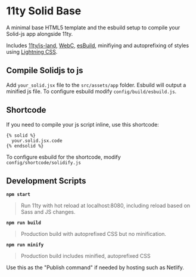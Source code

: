 # 11ty Solid Base

A minimal base HTML5 template and the esbuild setup to compile your Solid-js app alongside 11ty.

Includes [11ty/is-land](https://www.11ty.dev/docs/plugins/partial-hydration/), [WebC](https://www.11ty.dev/docs/languages/webc/), [esBuild](https://esbuild.github.io), minifiying and autoprefixing of styles using [Lightning CSS](https://lightningcss.dev/).

## Compile Solidjs to js
Add `your_solid.jsx` file to the `src/assets/app` folder. Esbuild will output a minified js file. To configure esbuild modify `config/build/esbuild.js`.

## Shortcode
If you need to compile your js script inline, use this shortcode:

~~~liquid
{% solid %}
  your.solid.jsx.code
{% endsolid %}
~~~
To configure esbuild for the shortcode, modify `config/shortcode/solidify.js`

## Development Scripts

**`npm start`**

> Run 11ty with hot reload at localhost:8080, including reload based on Sass and JS changes.

**`npm run build`**

> Production build with autoprefixed CSS but no minification. 

**`npm run minify`**

> Production build includes minified, autoprefixed CSS

Use this as the "Publish command" if needed by hosting such as Netlify.
